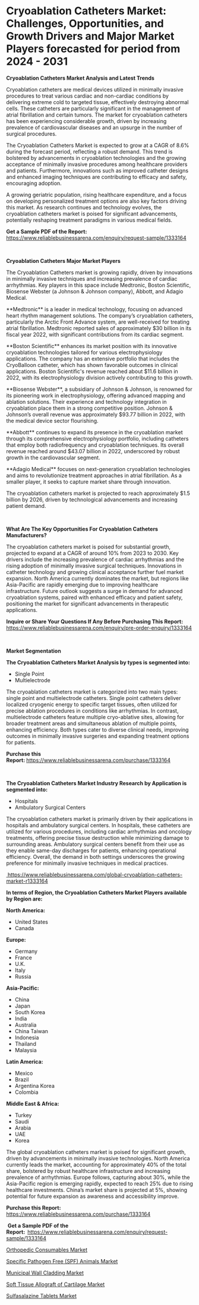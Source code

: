 <p><h1>Cryoablation Catheters Market: Challenges, Opportunities, and Growth Drivers and Major Market Players forecasted for period from 2024 - 2031</h1></p><p><strong>Cryoablation Catheters Market Analysis and Latest Trends</strong></p>
<p><p>Cryoablation catheters are medical devices utilized in minimally invasive procedures to treat various cardiac and non-cardiac conditions by delivering extreme cold to targeted tissue, effectively destroying abnormal cells. These catheters are particularly significant in the management of atrial fibrillation and certain tumors. The market for cryoablation catheters has been experiencing considerable growth, driven by increasing prevalence of cardiovascular diseases and an upsurge in the number of surgical procedures.</p><p>The Cryoablation Catheters Market is expected to grow at a CAGR of 8.6% during the forecast period, reflecting a robust demand. This trend is bolstered by advancements in cryoablation technologies and the growing acceptance of minimally invasive procedures among healthcare providers and patients. Furthermore, innovations such as improved catheter designs and enhanced imaging techniques are contributing to efficacy and safety, encouraging adoption.</p><p>A growing geriatric population, rising healthcare expenditure, and a focus on developing personalized treatment options are also key factors driving this market. As research continues and technology evolves, the cryoablation catheters market is poised for significant advancements, potentially reshaping treatment paradigms in various medical fields.</p></p>
<p><strong>Get a Sample PDF of the Report:&nbsp;</strong> <a href="https://www.reliablebusinessarena.com/enquiry/request-sample/1333164?utm_campaign=1580&utm_medium=2&utm_source=Github&utm_content=ia&utm_term=12102024&utm_id=cryoablation-catheters">https://www.reliablebusinessarena.com/enquiry/request-sample/1333164</a></p>
<p>&nbsp;</p>
<p><strong>Cryoablation Catheters Major Market Players</strong></p>
<p><p>The Cryoablation Catheters market is growing rapidly, driven by innovations in minimally invasive techniques and increasing prevalence of cardiac arrhythmias. Key players in this space include Medtronic, Boston Scientific, Biosense Webster (a Johnson & Johnson company), Abbott, and Adagio Medical.</p><p>**Medtronic** is a leader in medical technology, focusing on advanced heart rhythm management solutions. The company’s cryoablation catheters, particularly the Arctic Front Advance system, are well-received for treating atrial fibrillation. Medtronic reported sales of approximately $30 billion in its fiscal year 2022, with significant contributions from its cardiac segment.</p><p>**Boston Scientific** enhances its market position with its innovative cryoablation technologies tailored for various electrophysiology applications. The company has an extensive portfolio that includes the CryoBalloon catheter, which has shown favorable outcomes in clinical applications. Boston Scientific's revenue reached about $11.6 billion in 2022, with its electrophysiology division actively contributing to this growth.</p><p>**Biosense Webster**, a subsidiary of Johnson & Johnson, is renowned for its pioneering work in electrophysiology, offering advanced mapping and ablation solutions. Their experience and technology integration in cryoablation place them in a strong competitive position. Johnson & Johnson’s overall revenue was approximately $93.77 billion in 2022, with the medical device sector flourishing.</p><p>**Abbott** continues to expand its presence in the cryoablation market through its comprehensive electrophysiology portfolio, including catheters that employ both radiofrequency and cryoablation techniques. Its overall revenue reached around $43.07 billion in 2022, underscored by robust growth in the cardiovascular segment.</p><p>**Adagio Medical** focuses on next-generation cryoablation technologies and aims to revolutionize treatment approaches in atrial fibrillation. As a smaller player, it seeks to capture market share through innovation.</p><p>The cryoablation catheters market is projected to reach approximately $1.5 billion by 2026, driven by technological advancements and increasing patient demand.</p></p>
<p>&nbsp;</p>
<p><strong>What Are The Key Opportunities For Cryoablation Catheters Manufacturers?</strong></p>
<p><p>The cryoablation catheters market is poised for substantial growth, projected to expand at a CAGR of around 10% from 2023 to 2030. Key drivers include the increasing prevalence of cardiac arrhythmias and the rising adoption of minimally invasive surgical techniques. Innovations in catheter technology and growing clinical acceptance further fuel market expansion. North America currently dominates the market, but regions like Asia-Pacific are rapidly emerging due to improving healthcare infrastructure. Future outlook suggests a surge in demand for advanced cryoablation systems, paired with enhanced efficacy and patient safety, positioning the market for significant advancements in therapeutic applications.</p></p>
<p><strong>Inquire or Share Your Questions If Any Before Purchasing This Report:</strong> <a href="https://www.reliablebusinessarena.com/enquiry/pre-order-enquiry/1333164?utm_campaign=1580&utm_medium=2&utm_source=Github&utm_content=ia&utm_term=12102024&utm_id=cryoablation-catheters">https://www.reliablebusinessarena.com/enquiry/pre-order-enquiry/1333164</a></p>
<p>&nbsp;</p>
<p><strong>Market Segmentation</strong></p>
<p><strong>The Cryoablation Catheters Market Analysis by types is segmented into:</strong></p>
<p><ul><li>Single Point</li><li>Multielectrode</li></ul></p>
<p><p>The cryoablation catheters market is categorized into two main types: single point and multielectrode catheters. Single point catheters deliver localized cryogenic energy to specific target tissues, often utilized for precise ablation procedures in conditions like arrhythmias. In contrast, multielectrode catheters feature multiple cryo-ablative sites, allowing for broader treatment areas and simultaneous ablation of multiple points, enhancing efficiency. Both types cater to diverse clinical needs, improving outcomes in minimally invasive surgeries and expanding treatment options for patients.</p></p>
<p><strong>Purchase this Report:&nbsp;</strong><a href="https://www.reliablebusinessarena.com/purchase/1333164?utm_campaign=1580&utm_medium=2&utm_source=Github&utm_content=ia&utm_term=12102024&utm_id=cryoablation-catheters">https://www.reliablebusinessarena.com/purchase/1333164</a></p>
<p>&nbsp;</p>
<p><strong>The Cryoablation Catheters Market Industry Research by Application is segmented into:</strong></p>
<p><ul><li>Hospitals</li><li>Ambulatory Surgical Centers</li></ul></p>
<p><p>The cryoablation catheters market is primarily driven by their applications in hospitals and ambulatory surgical centers. In hospitals, these catheters are utilized for various procedures, including cardiac arrhythmias and oncology treatments, offering precise tissue destruction while minimizing damage to surrounding areas. Ambulatory surgical centers benefit from their use as they enable same-day discharges for patients, enhancing operational efficiency. Overall, the demand in both settings underscores the growing preference for minimally invasive techniques in medical practices.</p></p>
<p><a href="https://www.reliablebusinessarena.com/global-cryoablation-catheters-market-r1333164?utm_campaign=1580&utm_medium=2&utm_source=Github&utm_content=ia&utm_term=12102024&utm_id=cryoablation-catheters">&nbsp;https://www.reliablebusinessarena.com/global-cryoablation-catheters-market-r1333164</a></p>
<p><strong>In terms of Region, the Cryoablation Catheters Market Players available by Region are:</strong></p>
<p>
    <p> <strong> North America: </strong>
        <ul>
            <li>United States</li>
            <li>Canada</li>
        </ul>
        </p> 
    <p> <strong> Europe: </strong>
        <ul>
            <li>Germany</li>
            <li>France</li>
            <li>U.K.</li>
            <li>Italy</li>
            <li>Russia</li>
        </ul>
        </p> 
    <p> <strong> Asia-Pacific: </strong>
        <ul>
            <li>China</li>
            <li>Japan</li>
            <li>South Korea</li>
            <li>India</li>
            <li>Australia</li>
            <li>China Taiwan</li>
            <li>Indonesia</li>
            <li>Thailand</li>
            <li>Malaysia</li>
        </ul>
        </p> 
    <p> <strong> Latin America: </strong>
        <ul>
            <li>Mexico</li>
            <li>Brazil</li>
            <li>Argentina Korea</li>
            <li>Colombia</li>
        </ul>
        </p> 
    <p> <strong> Middle East & Africa: </strong>
        <ul>
            <li>Turkey</li>
            <li>Saudi</li>
            <li>Arabia</li>
            <li>UAE</li>
            <li>Korea</li>
        </ul>
    </p>
    </p>
<p><p>The global cryoablation catheters market is poised for significant growth, driven by advancements in minimally invasive technologies. North America currently leads the market, accounting for approximately 40% of the total share, bolstered by robust healthcare infrastructure and increasing prevalence of arrhythmias. Europe follows, capturing about 30%, while the Asia-Pacific region is emerging rapidly, expected to reach 25% due to rising healthcare investments. China’s market share is projected at 5%, showing potential for future expansion as awareness and accessibility improve.</p></p>
<p><strong>Purchase this Report: </strong><a href="https://www.reliablebusinessarena.com/purchase/1333164?utm_campaign=1580&utm_medium=2&utm_source=Github&utm_content=ia&utm_term=12102024&utm_id=cryoablation-catheters">https://www.reliablebusinessarena.com/purchase/1333164</a></p>
<p>&nbsp;<strong>Get a Sample PDF of the Report:&nbsp;&nbsp;</strong><a href="https://www.reliablebusinessarena.com/enquiry/request-sample/1333164?utm_campaign=1580&utm_medium=2&utm_source=Github&utm_content=ia&utm_term=12102024&utm_id=cryoablation-catheters">https://www.reliablebusinessarena.com/enquiry/request-sample/1333164</a></p>
<p><strong></strong></p>
<p><p><a href="https://github.com/alespiliffe/Market-Research-Report-List-1/blob/main/orthopedic-consumables-market.md?utm_campaign=1580&utm_medium=2&utm_source=Github&utm_content=ia&utm_term=12102024&utm_id=cryoablation-catheters">Orthopedic Consumables Market</a></p><p><a href="https://www.linkedin.com/pulse/insights-specific-pathogen-free-spf-animals-market-share-competitive-uysnc?utm_campaign=1580&utm_medium=2&utm_source=Github&utm_content=ia&utm_term=12102024&utm_id=cryoablation-catheters">Specific Pathogen Free (SPF) Animals Market</a></p><p><a href="https://www.linkedin.com/pulse/municipal-wall-cladding-momentum-charting-97-cagr-path-zpd6c?utm_campaign=1580&utm_medium=2&utm_source=Github&utm_content=ia&utm_term=12102024&utm_id=cryoablation-catheters">Municipal Wall Cladding Market</a></p><p><a href="https://www.linkedin.com/pulse/future-insights-soft-tissue-allograft-cartilage-market-4p2cc?utm_campaign=1580&utm_medium=2&utm_source=Github&utm_content=ia&utm_term=12102024&utm_id=cryoablation-catheters">Soft Tissue Allograft of Cartilage Market</a></p><p><a href="https://github.com/darcy8m10dupre/Market-Research-Report-List-1/blob/main/sulfasalazine-tablets-market.md?utm_campaign=1580&utm_medium=2&utm_source=Github&utm_content=ia&utm_term=12102024&utm_id=cryoablation-catheters">Sulfasalazine Tablets Market</a></p></p>